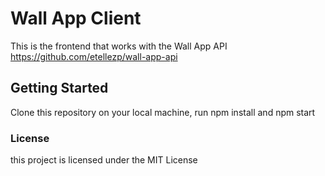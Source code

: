 # Wall App Client

This is the frontend that works with the Wall App API https://github.com/etellezp/wall-app-api

## Getting Started
Clone this repository on your local machine, run npm install and npm start

### License

this project is licensed under the MIT License

